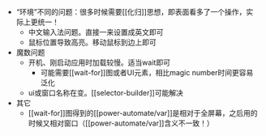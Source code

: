 - “环境”不同的问题：很多时候需要[[化归]]思想，即表面看多了一个操作，实际上更统一！
  - 中文输入法问题。直接一来设置成英文即可
  - 鼠标位置导致高亮。移动鼠标到边上即可
- 魔数问题
  - 开机、刚启动应用时加载较慢。适当wait即可
    - 可能需要[[wait-for]]图或者UI元素，相比magic number时间更容易泛化
  - ui或窗口名称在变。[[selector-builder]]可能解决
- 其它
  - [[wait-for]]图得到的[[power-automate/var]]是相对于全屏幕，之后用的时候又相对窗口（[[power-automate/var]]含义不一致！）